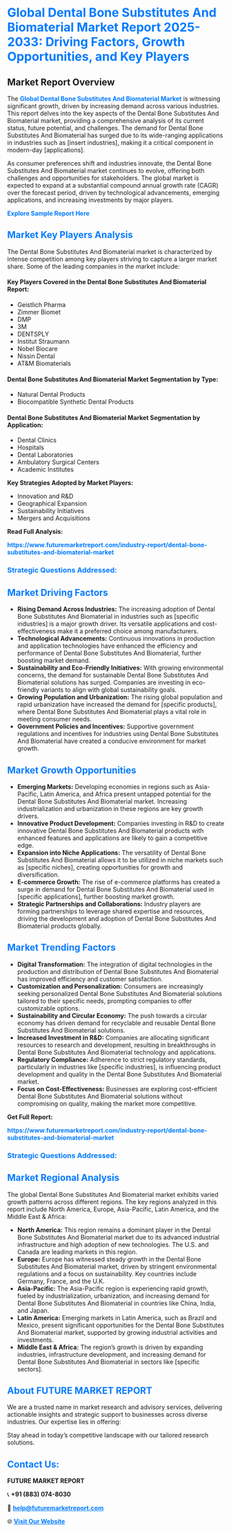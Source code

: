 <h1 style="color: #007BFF;">Global Dental Bone Substitutes And Biomaterial Market Report 2025-2033: Driving Factors, Growth Opportunities, and Key Players</h1>

<section id="overview">
<h2>Market Report Overview</h2>
<p>The <a href="https://www.futuremarketreport.com/industry-report/dental-bone-substitutes-and-biomaterial-market" style="color: #007BFF; text-decoration: none;"><strong>Global Dental Bone Substitutes And Biomaterial Market</strong></a> is witnessing significant growth, driven by increasing demand across various industries. This report delves into the key aspects of the Dental Bone Substitutes And Biomaterial market, providing a comprehensive analysis of its current status, future potential, and challenges. The demand for Dental Bone Substitutes And Biomaterial has surged due to its wide-ranging applications in industries such as [insert industries], making it a critical component in modern-day [applications].</p>
<p>As consumer preferences shift and industries innovate, the Dental Bone Substitutes And Biomaterial market continues to evolve, offering both challenges and opportunities for stakeholders. The global market is expected to expand at a substantial compound annual growth rate (CAGR) over the forecast period, driven by technological advancements, emerging applications, and increasing investments by major players.</p>
</section>

<section id="overview">
<p><a href="https://www.futuremarketreport.com/request-sample/reportId=34384" style="color: #007BFF; text-decoration: none;"><strong>Explore Sample Report Here</strong></a></p>
</section>

<section id="key-players">
<h2 style="color: #007BFF;">Market Key Players Analysis</h2>
<p>The Dental Bone Substitutes And Biomaterial market is characterized by intense competition among key players striving to capture a larger market share. Some of the leading companies in the market include:</p>
<h4>Key Players Covered in the Dental Bone Substitutes And Biomaterial Report:</h4>
<ul><li>Geistlich Pharma</li><li>Zimmer Biomet</li><li>DMP</li><li>3M</li><li>DENTSPLY</li><li>Institut Straumann</li><li>Nobel Biocare</li><li>Nissin Dental</li><li>AT&amp;M Biomaterials</li></ul>
<h4>Dental Bone Substitutes And Biomaterial Market Segmentation by Type:</h4>
<ul><li>Natural Dental Products</li><li>Biocompatible Synthetic Dental Products</li></ul>

<h4>Dental Bone Substitutes And Biomaterial Market Segmentation by Application:</h4>
<ul><li>Dental Clinics</li><li>Hospitals</li><li>Dental Laboratories</li><li>Ambulatory Surgical Centers</li><li>Academic Institutes</li></ul>
<p><strong>Key Strategies Adopted by Market Players:</strong></p>
<ul>
<li>Innovation and R&D</li>
<li>Geographical Expansion</li>
<li>Sustainability Initiatives</li>
<li>Mergers and Acquisitions</li>
</ul>
</section>

<section>
<p><strong>Read Full Analysis: </strong></p><a href="https://www.futuremarketreport.com/industry-report/dental-bone-substitutes-and-biomaterial-market" style="color: #007BFF; text-decoration: none;"><strong>https://www.futuremarketreport.com/industry-report/dental-bone-substitutes-and-biomaterial-market</strong></a>
<h3 style="color: #007BFF;">Strategic Questions Addressed:</h3>
</section>

<section id="driving-factors">
<h2 style="color: #007BFF;">Market Driving Factors</h2>
<ul>
<li><strong>Rising Demand Across Industries:</strong> The increasing adoption of Dental Bone Substitutes And Biomaterial in industries such as [specific industries] is a major growth driver. Its versatile applications and cost-effectiveness make it a preferred choice among manufacturers.</li>
<li><strong>Technological Advancements:</strong> Continuous innovations in production and application technologies have enhanced the efficiency and performance of Dental Bone Substitutes And Biomaterial, further boosting market demand.</li>
<li><strong>Sustainability and Eco-Friendly Initiatives:</strong> With growing environmental concerns, the demand for sustainable Dental Bone Substitutes And Biomaterial solutions has surged. Companies are investing in eco-friendly variants to align with global sustainability goals.</li>
<li><strong>Growing Population and Urbanization:</strong> The rising global population and rapid urbanization have increased the demand for [specific products], where Dental Bone Substitutes And Biomaterial plays a vital role in meeting consumer needs.</li>
<li><strong>Government Policies and Incentives:</strong> Supportive government regulations and incentives for industries using Dental Bone Substitutes And Biomaterial have created a conducive environment for market growth.</li>
</ul>
</section>

<section id="growth-opportunities">
<h2 style="color: #007BFF;">Market Growth Opportunities</h2>
<ul>
<li><strong>Emerging Markets:</strong> Developing economies in regions such as Asia-Pacific, Latin America, and Africa present untapped potential for the Dental Bone Substitutes And Biomaterial market. Increasing industrialization and urbanization in these regions are key growth drivers.</li>
<li><strong>Innovative Product Development:</strong> Companies investing in R&D to create innovative Dental Bone Substitutes And Biomaterial products with enhanced features and applications are likely to gain a competitive edge.</li>
<li><strong>Expansion into Niche Applications:</strong> The versatility of Dental Bone Substitutes And Biomaterial allows it to be utilized in niche markets such as [specific niches], creating opportunities for growth and diversification.</li>
<li><strong>E-commerce Growth:</strong> The rise of e-commerce platforms has created a surge in demand for Dental Bone Substitutes And Biomaterial used in [specific applications], further boosting market growth.</li>
<li><strong>Strategic Partnerships and Collaborations:</strong> Industry players are forming partnerships to leverage shared expertise and resources, driving the development and adoption of Dental Bone Substitutes And Biomaterial products globally.</li>
</ul>
</section>

<section id="trending-factors">
<h2 style="color: #007BFF;">Market Trending Factors</h2>
<ul>
<li><strong>Digital Transformation:</strong> The integration of digital technologies in the production and distribution of Dental Bone Substitutes And Biomaterial has improved efficiency and customer satisfaction.</li>
<li><strong>Customization and Personalization:</strong> Consumers are increasingly seeking personalized Dental Bone Substitutes And Biomaterial solutions tailored to their specific needs, prompting companies to offer customizable options.</li>
<li><strong>Sustainability and Circular Economy:</strong> The push towards a circular economy has driven demand for recyclable and reusable Dental Bone Substitutes And Biomaterial solutions.</li>
<li><strong>Increased Investment in R&D:</strong> Companies are allocating significant resources to research and development, resulting in breakthroughs in Dental Bone Substitutes And Biomaterial technology and applications.</li>
<li><strong>Regulatory Compliance:</strong> Adherence to strict regulatory standards, particularly in industries like [specific industries], is influencing product development and quality in the Dental Bone Substitutes And Biomaterial market.</li>
<li><strong>Focus on Cost-Effectiveness:</strong> Businesses are exploring cost-efficient Dental Bone Substitutes And Biomaterial solutions without compromising on quality, making the market more competitive.</li>
</ul>
</section>

<section>
<p><strong>Get Full Report: </strong></p><a href="https://www.futuremarketreport.com/industry-report/dental-bone-substitutes-and-biomaterial-market" style="color: #007BFF; text-decoration: none;"><strong>https://www.futuremarketreport.com/industry-report/dental-bone-substitutes-and-biomaterial-market</strong></a>
<h3 style="color: #007BFF;">Strategic Questions Addressed:</h3>
</section>


<section id="regional-analysis">
<h2 style="color: #007BFF;">Market Regional Analysis</h2>
<p>The global Dental Bone Substitutes And Biomaterial market exhibits varied growth patterns across different regions. The key regions analyzed in this report include North America, Europe, Asia-Pacific, Latin America, and the Middle East & Africa:</p>
<ul>
<li><strong>North America:</strong> This region remains a dominant player in the Dental Bone Substitutes And Biomaterial market due to its advanced industrial infrastructure and high adoption of new technologies. The U.S. and Canada are leading markets in this region.</li>
<li><strong>Europe:</strong> Europe has witnessed steady growth in the Dental Bone Substitutes And Biomaterial market, driven by stringent environmental regulations and a focus on sustainability. Key countries include Germany, France, and the U.K.</li>
<li><strong>Asia-Pacific:</strong> The Asia-Pacific region is experiencing rapid growth, fueled by industrialization, urbanization, and increasing demand for Dental Bone Substitutes And Biomaterial in countries like China, India, and Japan.</li>
<li><strong>Latin America:</strong> Emerging markets in Latin America, such as Brazil and Mexico, present significant opportunities for the Dental Bone Substitutes And Biomaterial market, supported by growing industrial activities and investments.</li>
<li><strong>Middle East & Africa:</strong> The region’s growth is driven by expanding industries, infrastructure development, and increasing demand for Dental Bone Substitutes And Biomaterial in sectors like [specific sectors].</li>
</ul>
</section>

<footer>
<h2 style="color: #007BFF;">About FUTURE MARKET REPORT</h2>
<p>We are a trusted name in market research and advisory services, delivering actionable insights and strategic support to businesses across diverse industries. Our expertise lies in offering:</p>

<p>Stay ahead in today’s competitive landscape with our tailored research solutions.</p>

<h2 style="color: #007BFF;">Contact Us:</h2>
<p><strong>FUTURE MARKET REPORT</strong></p>
<p>📞 <strong>+91 (883) 074-8030</strong></p>
<p>📧 <strong><a href="mailto:help@futuremarketreport.com" style="color: #007BFF;">help@futuremarketreport.com</a></strong></p>
<p>🌐 <strong><a href="https://www.futuremarketreport.com/" style="color: #007BFF;">Visit Our Website</a></strong></p>
</footer>
